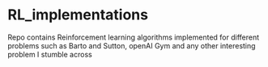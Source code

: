 # RL_implementations
Repo contains Reinforcement learning algorithms implemented for different problems such as Barto and Sutton, openAI Gym and any other interesting problem I stumble across

